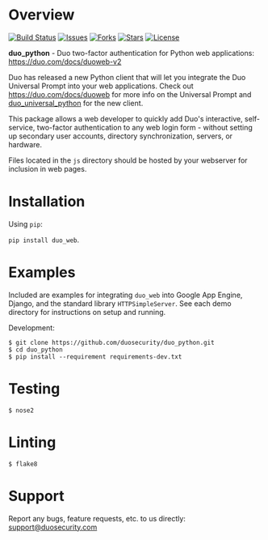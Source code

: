 # Overview

[![Build Status](https://github.com/duosecurity/duo_python/workflows/Python%20CI/badge.svg?branch=master)](https://github.com/duosecurity/duo_python/actions)
[![Issues](https://img.shields.io/github/issues/duosecurity/duo_python)](https://github.com/duosecurity/duo_python/issues)
[![Forks](https://img.shields.io/github/forks/duosecurity/duo_python)](https://github.com/duosecurity/duo_python/network/members)
[![Stars](https://img.shields.io/github/stars/duosecurity/duo_python)](https://github.com/duosecurity/duo_python/stargazers)
[![License](https://img.shields.io/badge/License-View%20License-orange)](https://github.com/duosecurity/duo_python/blob/master/LICENSE)

**duo_python** - Duo two-factor authentication for Python web applications: https://duo.com/docs/duoweb-v2

Duo has released a new Python client that will let you integrate the Duo Universal Prompt into your web applications.
Check out https://duo.com/docs/duoweb for more info on the Universal Prompt and [duo_universal_python](https://github.com/duosecurity/duo_universal_python) for the new client.

This package allows a web developer to quickly add Duo's interactive, self-service, two-factor authentication to any web login form - without setting up secondary user accounts, directory synchronization, servers, or hardware.

Files located in the `js` directory should be hosted by your webserver for inclusion in web pages.

# Installation

Using `pip`:

`pip install duo_web`.

# Examples
Included are examples for integrating `duo_web` into Google App Engine, Django, and the standard library `HTTPSimpleServer`. See each demo directory for instructions on setup and running.

Development:

```
$ git clone https://github.com/duosecurity/duo_python.git
$ cd duo_python
$ pip install --requirement requirements-dev.txt
```

# Testing

```
$ nose2
```

# Linting

```
$ flake8
```

# Support

Report any bugs, feature requests, etc. to us directly: support@duosecurity.com

